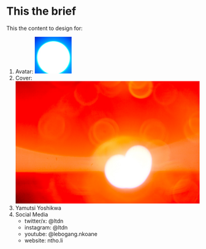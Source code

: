# This the brief

This the content to design for:

1. Avatar: ![ltdn-squre](./LTDN_Indenty_Kit_Square_Smaller_Small.jpg)
2. Cover: ![ltdn-squre](./LTDN-Cover.jpg)
3. Yamutsi Yoshikwa
4. Social Media
    - twitter/x: @ltdn
    - instagram: @ltdn
    - youtube: @lebogang.nkoane
    - website: ntho.li
